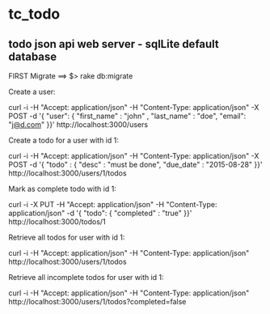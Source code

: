 # tc_todo

## todo json api web server - sqlLite default database

FIRST Migrate ==>
 $> rake db:migrate 


Create a user:

curl -i -H "Accept: application/json" -H "Content-Type: application/json" -X POST -d '{ "user": { "first_name" : "john" , "last_name" : "doe", "email": "j@d.com" }}' http://localhost:3000/users

Create a todo for a user with id 1:

curl -i -H "Accept: application/json" -H "Content-Type: application/json" -X POST -d '{ "todo" : { "desc" : "must be done", "due_date" : "2015-08-28" }}' http://localhost:3000/users/1/todos

Mark as complete todo with id 1:

curl -i -X PUT  -H "Accept: application/json" -H "Content-Type: application/json" -d '{ "todo": { "completed" : "true" }}' http://localhost:3000/todos/1

Retrieve all todos for user with id 1:

curl -i -H "Accept: application/json" -H "Content-Type: application/json" http://localhost:3000/users/1/todos

Retrieve all incomplete todos for user with id 1:

curl -i -H "Accept: application/json" -H "Content-Type: application/json" http://localhost:3000/users/1/todos?completed=false


